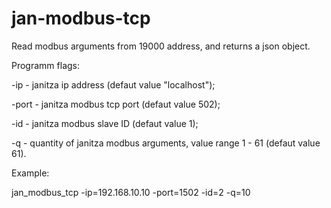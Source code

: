 # jan-modbus-tcp


Read modbus arguments from 19000 address, and returns a json object.

Programm flags:

-ip - janitza ip address (defaut value "localhost");

-port - janitza modbus tcp port (defaut value 502);

-id - janitza modbus slave ID (defaut value 1);

-q - quantity of janitza modbus arguments, value range 1 - 61 (defaut value 61).

Example:

jan_modbus_tcp -ip=192.168.10.10 -port=1502 -id=2 -q=10
